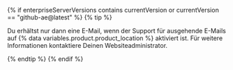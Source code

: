 {% if enterpriseServerVersions contains currentVersion or currentVersion == "github-ae@latest" %}
  {% tip %}

  Du erhältst nur dann eine E-Mail, wenn der Support für ausgehende E-Mails auf {% data variables.product.product_location %} aktiviert ist. Für weitere Informationen kontaktiere Deinen Websiteadministrator.

  {% endtip %}
{% endif %}
